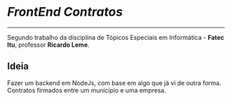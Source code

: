 # _FrontEnd Contratos_
---  
  Segundo trabalho da disciplina de Tópicos Especiais em Informática - **Fatec Itu**, professor **Ricardo Leme**.
  
## Ideia
  Fazer um backend em NodeJs, com base em algo que já vi de outra forma. Contratos firmados entre um município e uma empresa.
